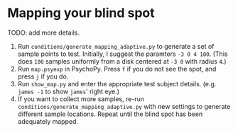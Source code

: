 # Mapping your blind spot

TODO: add more details.

1. Run `conditions/generate_mapping_adaptive.py` to generate a set of sample points to test. Initially, I suggest the paramters `-3 0 4 100`. (This does `100` samples uniformly from a disk centered at `-3 0` with radius `4`.)
2. Run `map.psyexp` in PsychoPy. Press `f` if you do not see the spot, and press `j` if you do.
3. Run `show_map.py` and enter the appropriate test subject details. (e.g. `james -1` to show `james`' right eye.)
4. If you want to collect more samples, re-run `conditions/generate_mapping_adaptive.py` with new settings to generate different sample locations. Repeat until the blind spot has been adequately mapped.
